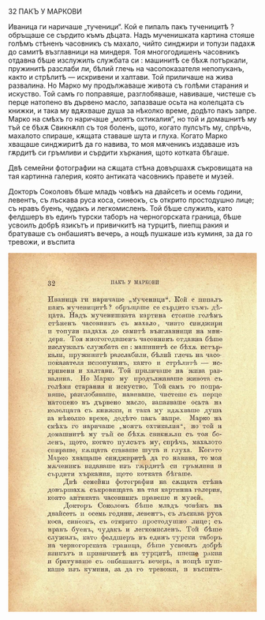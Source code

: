 ﻿32	ПАКЪ У МАРКОВИ

Иваница ги наричаше „тученици“. Кой е пипалъ пакъ тученицитѣ ? обръщаше се сърдито къмъ дѣцата. Надъ мученишката картина стояше голѣмъ стѣненъ часовникъ съ махало, чийто синджири и топузи падахѫ до самитѣ възглавници на миндеря. Тоя многогодишенъ часовникъ отдавна бѣше изслужилъ службата си : машинитѣ се бѣхѫ потъркали, пружинитѣ разслаби ли, бѣлий глечь на часопоказателя непопуканъ, както и стрѣлитѣ — искривени и халтави. Той приличаше на жива развалина. Но Марко му продължаваше живота съ голѣми старания и искуство. Той самъ го поправяше, разглобяваше, навиваше, чистеше съ перце натопено въ дървено масло, запазваше осьта на колелцата съ книжки, и така му вдѫхваше душа за нѣколко време, додѣто пакъ запре. Марко на смѣхъ го наричаше „моятъ охтикалия“, но той и домашнитѣ му тъй се бѣхѫ Свикнѫлп съ тоя боленъ, щото, когато пулсътъ му, спрѣчь, махалото спираше, кѫщата ставаше шута и глуха. Когато Марко хващаше синджиритѣ да го навива, то моя мѫченикъ издаваше изъ гѫрдитѣ си гръмливи и сърдити хъркания, щото котката бѣгаше.

Двѣ семейни фотографии на сѫщата стѣна довършахѫ съкровищата на тая картинна галерия, която антиката часовникъ правете и музей.

Докторъ Соколовъ бѣше младъ човѣкъ на двайсеть и осемь години, левентъ, съ лъскава руса коса, синеокъ, съ открито простодушно лице; съ нравъ буенъ, чудакъ и легкомисленъ. Той бѣше служилъ, като фелдшеръ въ единъ турски таборъ на черногорската граница, бѣше усвоилъ добрѣ язикътъ и привичкитѣ на турцитѣ, пиепщ ракия и братуваше съ онбашиятъ вечерь, а нощѣ пушкаше изъ куминя, за да го тревожи, и въспита

![original](../images/043.jpg)


